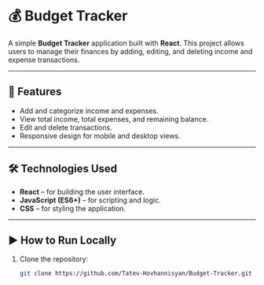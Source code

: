 # 💰 Budget Tracker

A simple **Budget Tracker** application built with **React**. This project allows users to manage their finances by adding, editing, and deleting income and expense transactions.

---

## 🚀 Features

- Add and categorize income and expenses.
- View total income, total expenses, and remaining balance.
- Edit and delete transactions.
- Responsive design for mobile and desktop views.

---

## 🛠 Technologies Used

- **React** – for building the user interface.
- **JavaScript (ES6+)** – for scripting and logic.
- **CSS** – for styling the application.

---

## ▶️ How to Run Locally

1. Clone the repository:

   ```bash
   git clone https://github.com/Tatev-Hovhannisyan/Budget-Tracker.git
